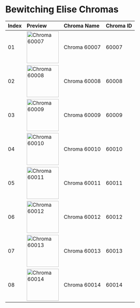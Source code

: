 # Bewitching Elise Chromas

| Index | Preview | Chroma Name | Chroma ID |
|:---|:---|:---|:---|
| 01 | <img src='https://raw.communitydragon.org/latest/plugins/rcp-be-lol-game-data/global/default/v1/champion-chroma-images/60/60007.png' alt='Chroma 60007' width='100'> | Chroma 60007 | 60007 |
| 02 | <img src='https://raw.communitydragon.org/latest/plugins/rcp-be-lol-game-data/global/default/v1/champion-chroma-images/60/60008.png' alt='Chroma 60008' width='100'> | Chroma 60008 | 60008 |
| 03 | <img src='https://raw.communitydragon.org/latest/plugins/rcp-be-lol-game-data/global/default/v1/champion-chroma-images/60/60009.png' alt='Chroma 60009' width='100'> | Chroma 60009 | 60009 |
| 04 | <img src='https://raw.communitydragon.org/latest/plugins/rcp-be-lol-game-data/global/default/v1/champion-chroma-images/60/60010.png' alt='Chroma 60010' width='100'> | Chroma 60010 | 60010 |
| 05 | <img src='https://raw.communitydragon.org/latest/plugins/rcp-be-lol-game-data/global/default/v1/champion-chroma-images/60/60011.png' alt='Chroma 60011' width='100'> | Chroma 60011 | 60011 |
| 06 | <img src='https://raw.communitydragon.org/latest/plugins/rcp-be-lol-game-data/global/default/v1/champion-chroma-images/60/60012.png' alt='Chroma 60012' width='100'> | Chroma 60012 | 60012 |
| 07 | <img src='https://raw.communitydragon.org/latest/plugins/rcp-be-lol-game-data/global/default/v1/champion-chroma-images/60/60013.png' alt='Chroma 60013' width='100'> | Chroma 60013 | 60013 |
| 08 | <img src='https://raw.communitydragon.org/latest/plugins/rcp-be-lol-game-data/global/default/v1/champion-chroma-images/60/60014.png' alt='Chroma 60014' width='100'> | Chroma 60014 | 60014 |
